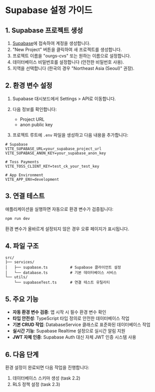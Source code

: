 # Supabase 설정 가이드

## 1. Supabase 프로젝트 생성

1. [Supabase](https://supabase.com)에 접속하여 계정을 생성합니다.
2. "New Project" 버튼을 클릭하여 새 프로젝트를 생성합니다.
3. 프로젝트 이름을 "ourgs-cvs" 또는 원하는 이름으로 설정합니다.
4. 데이터베이스 비밀번호를 설정합니다 (안전한 비밀번호 사용).
5. 지역을 선택합니다 (한국의 경우 "Northeast Asia (Seoul)" 권장).

## 2. 환경 변수 설정

1. Supabase 대시보드에서 Settings > API로 이동합니다.
2. 다음 정보를 확인합니다:
   - Project URL
   - anon public key

3. 프로젝트 루트에 `.env` 파일을 생성하고 다음 내용을 추가합니다:

```env
# Supabase
VITE_SUPABASE_URL=your_supabase_project_url
VITE_SUPABASE_ANON_KEY=your_supabase_anon_key

# Toss Payments
VITE_TOSS_CLIENT_KEY=test_ck_your_test_key

# App Environment
VITE_APP_ENV=development
```

## 3. 연결 테스트

애플리케이션을 실행하면 자동으로 환경 변수가 검증됩니다:

```bash
npm run dev
```

환경 변수가 올바르게 설정되지 않은 경우 오류 페이지가 표시됩니다.

## 4. 파일 구조

```
src/
├── services/
│   ├── supabase.ts          # Supabase 클라이언트 설정
│   └── database.ts          # 기본 데이터베이스 서비스
└── utils/
    └── supabaseTest.ts      # 연결 테스트 유틸리티
```

## 5. 주요 기능

- **자동 환경 변수 검증**: 앱 시작 시 필수 환경 변수 확인
- **타입 안전성**: TypeScript 타입 정의로 안전한 데이터베이스 작업
- **기본 CRUD 작업**: DatabaseService 클래스로 표준화된 데이터베이스 작업
- **실시간 기능**: Supabase Realtime 설정으로 실시간 알림 지원
- **JWT 자체 인증**: Supabase Auth 대신 자체 JWT 인증 시스템 사용

## 6. 다음 단계

환경 설정이 완료되면 다음 작업을 진행합니다:
1. 데이터베이스 스키마 생성 (task 2.2)
2. RLS 정책 설정 (task 2.3)